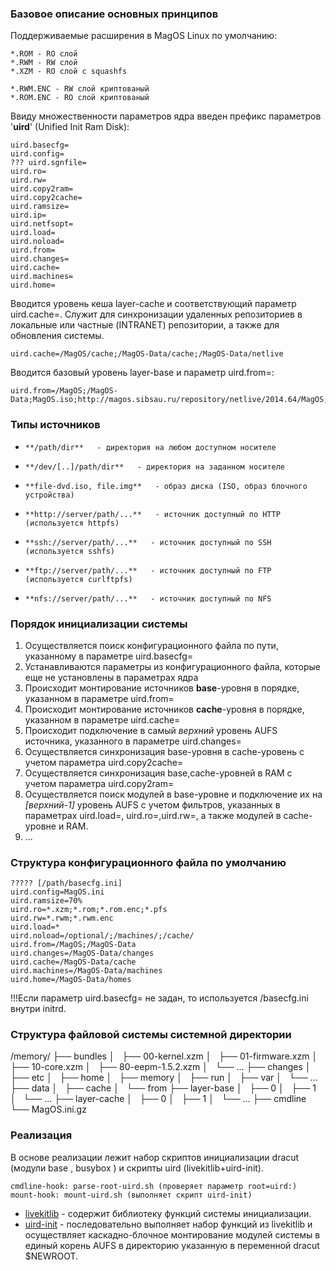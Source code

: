 ### Базовое описание основных принципов

Поддерживаемые расширения в MagOS Linux по умолчанию:

    *.ROM - RO слой
    *.RWM - RW слой
    *.XZM - RO слой с squashfs 

    *.RWM.ENC - RW слой криптованый
    *.ROM.ENC - RO слой криптованый

Ввиду множественности параметров ядра введен префикс параметров '**uird**'  (Unified Init Ram Disk): 

    uird.basecfg=
    uird.config=
    ??? uird.sgnfile=
    uird.ro=
    uird.rw=
    uird.copy2ram=
    uird.copy2cache=
    uird.ramsize=
    uird.ip=
    uird.netfsopt=
    uird.load=
    uird.noload=
    uird.from=
    uird.changes=
    uird.cache=
    uird.machines=
    uird.home=

Вводится уровень кеша layer-cache и соответствующий параметр uird.cache=. Служит для синхронизации удаленных репозиториев в локальные или частные (INTRANET) репозитории, а также для обновления системы.

    uird.cache=/MagOS/cache;/MagOS-Data/cache;/MagOS-Data/netlive

Вводится базовый уровень layer-base и параметр uird.from=:

    uird.from=/MagOS;/MagOS-Data;MagOS.iso;http://magos.sibsau.ru/repository/netlive/2014.64/MagOS;ftp://server/path/



### Типы источников

*     **/path/dir**   - директория на любом доступном носителе
*     **/dev/[..]/path/dir**   - директория на заданном носителе
*     **file-dvd.iso, file.img**   - образ диска (ISO, образ блочного устройства)
*     **http://server/path/...**   - источник доступный по HTTP (используется httpfs) 
*     **ssh://server/path/...**   - источник доступный по SSH (используется sshfs)
*     **ftp://server/path/...**   - источник доступный по FTP (используется curlftpfs)
*     **nfs://server/path/...**   - источник доступный по NFS 

### Порядок инициализации системы

1. Осуществляется поиск конфигурационного файла по пути, указанному в параметре uird.basecfg=
2. Устанавливаются параметры из конфигурационного файла, которые еще не установлены в параметрах ядра
3. Происходит монтирование источников **base**-уровня в порядке, указанном в параметре uird.from= 
4. Происходит монтирование источников **cache**-уровня в порядке, указанном в параметре uird.cache= 
5. Происходит подключение в самый _верхний_ уровень AUFS источника, указанного в параметре uird.changes=
6. Осуществляется синхронизация base-уровня в cache-уровень с учетом параметра uird.copy2cache=
7. Осуществляется синхронизация base,cache-уровней в RAM с учетом параметра uird.copy2ram=
8. Осуществляется поиск модулей в base-уровне и подключение их на _[верхний-1]_ уровень AUFS с учетом фильтров, указанных в параметрах uird.load=, uird.ro=,uird.rw=, а также модулей в cache-уровне и RAM.
9. ...

### Структура конфигурационного файла по умолчанию

    ????? [/path/basecfg.ini]
    uird.config=MagOS.ini
    uird.ramsize=70%
    uird.ro=*.xzm;*.rom;*.rom.enc;*.pfs
    uird.rw=*.rwm;*.rwm.enc
    uird.load=*
    uird.noload=/optional/;/machines/;/cache/
    uird.from=/MagOS;/MagOS-Data
    uird.changes=/MagOS-Data/changes
    uird.cache=/MagOS-Data/cache
    uird.machines=/MagOS-Data/machines
    uird.home=/MagOS-Data/homes
    
!!!Если параметр uird.basecfg= не задан, то используется /basecfg.ini внутри initrd.

### Структура файловой системы системной директории 

/memory/
├── bundles
│   ├── 00-kernel.xzm
│   ├── 01-firmware.xzm
│   ├── 10-core.xzm
│   ├── 80-eepm-1.5.2.xzm
│   └── ...
├── changes
│   ├── etc
│   ├── home
│   ├── memory
│   ├── run
│   ├── var
│   └── ...
├── data
│   ├── cache
│   └── from
├── layer-base
│   ├── 0
│   ├── 1
│   └── ...
├── layer-cache
│   ├── 0
│   ├── 1
│   └── ...
├── cmdline
└── MagOS.ini.gz


### Реализация

В основе реализации лежит набор скриптов инициализации dracut (модули base , busybox ) и скрипты uird (livekitlib+uird-init).

    cmdline-hook: parse-root-uird.sh (проверяет параметр root=uird:)
    mount-hook: mount-uird.sh (выполняет скрипт uird-init)

* [livekitlib](https://github.com/magos-linux/magos-linux/blob/master/make_initrd/modules.d/97uird/livekit/livekitlib) - содержит библиотеку функций системы инициализации.
* [uird-init](https://github.com/magos-linux/magos-linux/blob/master/make_initrd/modules.d/97uird/livekit/uird-init) - последовательно выполняет набор функций из livekitlib и осуществляет каскадно-блочное монтирование модулей системы в единый корень AUFS в директорию указанную в переменной dracut $NEWROOT.
